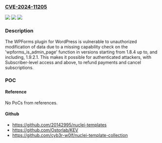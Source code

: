 ### [CVE-2024-11205](https://cve.mitre.org/cgi-bin/cvename.cgi?name=CVE-2024-11205)
![](https://img.shields.io/static/v1?label=Product&message=WPForms%20%E2%80%93%20Easy%20Form%20Builder%20for%20WordPress%20%E2%80%93%20Contact%20Forms%2C%20Payment%20Forms%2C%20Surveys%2C%20%26%20More&color=blue)
![](https://img.shields.io/static/v1?label=Version&message=1.8.4%20&color=brightgreen)
![](https://img.shields.io/static/v1?label=Vulnerability&message=CWE-862%20Missing%20Authorization&color=brightgreen)

### Description

The WPForms plugin for WordPress is vulnerable to unauthorized modification of data due to a missing capability check on the 'wpforms_is_admin_page' function in versions starting from 1.8.4 up to, and including, 1.9.2.1. This makes it possible for authenticated attackers, with Subscriber-level access and above, to refund payments and cancel subscriptions.

### POC

#### Reference
No PoCs from references.

#### Github
- https://github.com/20142995/nuclei-templates
- https://github.com/Ostorlab/KEV
- https://github.com/cyb3r-w0lf/nuclei-template-collection

